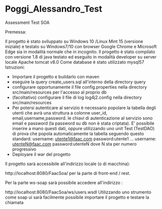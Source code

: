 # Poggi_Alessandro_Test
Assessment Test SOA


Premessa:

Il progetto è stato sviluppato su Windows 10 /Linux Mint 15 (versione iniziale) e testato su Windows7/10  con browser Google Chrome e Microsoft Edge sia in modalità normale che in incognito.
Il progetto è stato compilato con versione 1.8 di java testato ed eseguito in modalità developer su server locale Apache tomcat v8.0
Come database è stato utilizzato mysql57
Istruzioni:


* Importare  il progetto e buildarlo con maven
* eseguire la query create_users.sql all'interno della directory query
* configurare opportunamente il file config.properties nella directory src/main/resources per l'accesso al proprio db
* (facoltativo) configurare il file di log log4j2.config nella directory src/main/resources
* Per potersi autenticare al servizio è necessario popolare la tabella degli utenti che avrà una struttura a colonne user_id, email,username,password. le chiavi di autenticazione al servizio sono email e password (la password su db non è stata criptata). E' possibile inserire a mano questi dati, oppure utilizzando uno unit Test (TestDAO) di prova che popola automaticamente la tabella seguendo questo standard:
username: utente1@faac.com password:utente1 ... username: utenteN@faac.com password:utenteN    dove N sta per numero progressivo
* Deployare il war del progetto 

Il progetto sarà accessibile all'indirizzo locale (o di macchina):

http://localhost:8080/FaacSoa/
per la parte di front-end / rest.

Per la parte ws-soap sarà possibile accedere all'indirizzo :

http://localhost:8080/FaacSoa/ws/users.wsdl
Utilizzando uno strumento come soap ui sarà facilmente possibile importare il progetto e testare la chiamata
